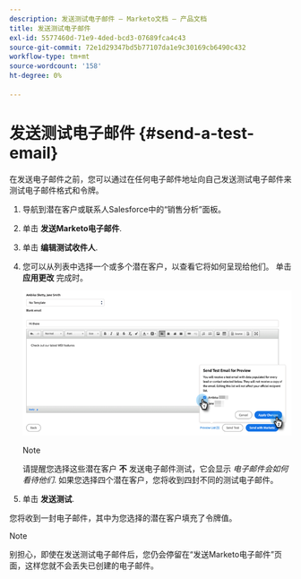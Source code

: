 ```yaml
---
description: 发送测试电子邮件 — Marketo文档 — 产品文档
title: 发送测试电子邮件
exl-id: 5577460d-71e9-4ded-bcd3-07689fca4c43
source-git-commit: 72e1d29347bd5b77107da1e9c30169cb6490c432
workflow-type: tm+mt
source-wordcount: '158'
ht-degree: 0%

---
```


# 发送测试电子邮件 {#send-a-test-email}

在发送电子邮件之前，您可以通过在任何电子邮件地址向自己发送测试电子邮件来测试电子邮件格式和令牌。

1. 导航到潜在客户或联系人Salesforce中的“销售分析”面板。

1. 单击 **发送Marketo电子邮件**.

1. 单击 **编辑测试收件人**.

1. 您可以从列表中选择一个或多个潜在客户，以查看它将如何呈现给他们。 单击 **应用更改** 完成时。

   ![](assets/send-a-test-email-1.png)

   >[!NOTE]
   >
   >请提醒您选择这些潜在客户 **不** 发送电子邮件测试，它会显示 _电子邮件会如何看待他们_. 如果您选择四个潜在客户，您将收到四封不同的测试电子邮件。

1. 单击 **发送测试**.

您将收到一封电子邮件，其中为您选择的潜在客户填充了令牌值。

>[!NOTE]
>
>别担心，即使在发送测试电子邮件后，您仍会停留在“发送Marketo电子邮件”页面，这样您就不会丢失已创建的电子邮件。
